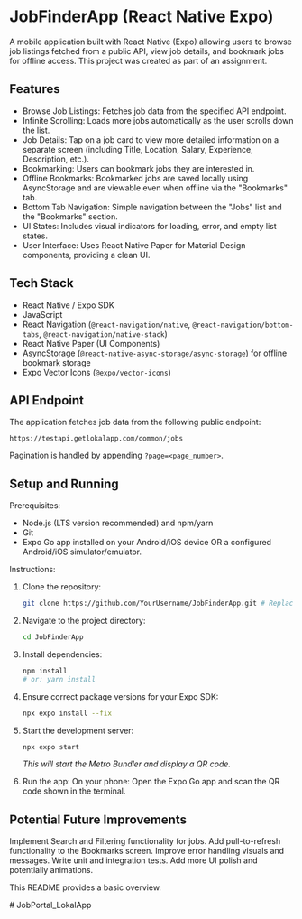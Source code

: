 # JobFinderApp (React Native Expo)

A mobile application built with React Native (Expo) allowing users to browse job listings fetched from a public API, view job details, and bookmark jobs for offline access. This project was created as part of an assignment.

## Features

*   Browse Job Listings: Fetches job data from the specified API endpoint.
*   Infinite Scrolling: Loads more jobs automatically as the user scrolls down the list.
*   Job Details: Tap on a job card to view more detailed information on a separate screen (including Title, Location, Salary, Experience, Description, etc.).
*   Bookmarking: Users can bookmark jobs they are interested in.
*   Offline Bookmarks: Bookmarked jobs are saved locally using AsyncStorage and are viewable even when offline via the "Bookmarks" tab.
*   Bottom Tab Navigation: Simple navigation between the "Jobs" list and the "Bookmarks" section.
*   UI States: Includes visual indicators for loading, error, and empty list states.
*   User Interface: Uses React Native Paper for Material Design components, providing a clean UI.

## Tech Stack

*   React Native / Expo SDK
*   JavaScript
*   React Navigation (`@react-navigation/native`, `@react-navigation/bottom-tabs`, `@react-navigation/native-stack`)
*   React Native Paper (UI Components)
*   AsyncStorage (`@react-native-async-storage/async-storage`) for offline bookmark storage
*   Expo Vector Icons (`@expo/vector-icons`)

## API Endpoint

The application fetches job data from the following public endpoint:

`https://testapi.getlokalapp.com/common/jobs`

Pagination is handled by appending `?page=<page_number>`.



## Setup and Running

Prerequisites:

*   Node.js (LTS version recommended) and npm/yarn
*   Git
*   Expo Go app installed on your Android/iOS device OR a configured Android/iOS simulator/emulator.

Instructions:

1. Clone the repository:
    ```bash
    git clone https://github.com/YourUsername/JobFinderApp.git # Replace with your actual repository URL
    ```

2. Navigate to the project directory:
    ```bash
    cd JobFinderApp
    ```

3. Install dependencies:
    ```bash
    npm install
    # or: yarn install
    ```

4.  Ensure correct package versions for your Expo SDK:
    ```bash
    npx expo install --fix
    ```

5. Start the development server:
    ```bash
    npx expo start
    ```
    *This will start the Metro Bundler and display a QR code.*

6. Run the app:
      On your phone: Open the Expo Go app and scan the QR code shown in the terminal.



## Potential Future Improvements

  Implement Search and Filtering functionality for jobs.
  Add pull-to-refresh functionality to the Bookmarks screen.
  Improve error handling visuals and messages.
  Write unit and integration tests.
  Add more UI polish and potentially animations.



This README provides a basic overview.      

#   J o b P o r t a l _ L o k a l A p p  
 